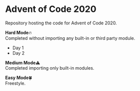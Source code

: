 # Advent of Code 2020

Repository hosting the code for Advent of Code 2020.  
  
**Hard Mode**:fire:   
Completed without importing any built-in or third party module.  

* Day 1
* Day 2
  
**Medium Mode**:warning:  
Completed importing only built-in modules.  
  
**Easy Mode**:four_leaf_clover:   
Freestyle.  
